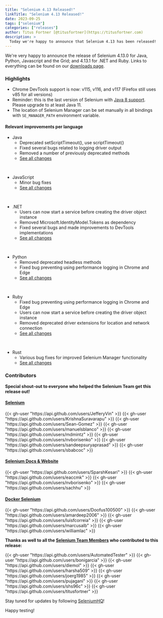 ```yaml
---
title: "Selenium 4.13 Released!"
linkTitle: "Selenium 4.13 Released!"
date: 2023-09-25
tags: ["selenium"]
categories: ["releases"]
author: Titus Fortner [@titusfortner](https://titusfortner.com)
description: >
  Today we're happy to announce that Selenium 4.13 has been released!
---
```


We're very happy to announce the release of Selenium 4.13.0 for Java, 
Python, Javascript and the Grid; and 4.13.1 for .NET and Ruby.
Links to everything can be found on our [downloads page][downloads].

### Highlights

  * Chrome DevTools support is now: v115, v116, and v117 (Firefox still uses v85 for all versions)
  * Reminder: this is the last version of Selenium with [Java 8 support](/blog/2023/java-8-support/). 
Please upgrade to at least Java 11.
  * The location of Selenium Manager can be set manually in all bindings with `SE_MANAGER_PATH` environment variable.

#### Relevant improvements per language

  * Java 
    * Deprecated setScriptTimeout(), use scriptTimeout()
    * Fixed several bugs related to logging driver output
    * Removed a number of previously deprecated methods
    * [See all changes](https://github.com/SeleniumHQ/selenium/blob/trunk/java/CHANGELOG)

  <br>
  
  * JavaScript
    * Minor bug fixes
    * [See all changes](https://github.com/SeleniumHQ/selenium/blob/trunk/javascript/node/selenium-webdriver/CHANGES.md)
  
  <br>
  
  * .NET
    * Users can now start a service before creating the driver object instance
    * Removed Microsoft.IdentityModel.Tokens as dependency
    * Fixed several bugs and made improvements to DevTools implementations
    * [See all changes](https://github.com/SeleniumHQ/selenium/blob/trunk/dotnet/CHANGELOG)
  
  <br>
  
  * Python
    * Removed deprecated headless methods
    * Fixed bug preventing using performance logging in Chrome and Edge
    * [See all changes](https://github.com/SeleniumHQ/selenium/blob/trunk/py/CHANGES)

<br>
  
  * Ruby
    * Fixed bug preventing using performance logging in Chrome and Edge
    * Users can now start a service before creating the driver object instance
    * Removed deprecated driver extensions for location and network connection
    * [See all changes](https://github.com/SeleniumHQ/selenium/blob/trunk/rb/CHANGES)

<br>

  * Rust
    * Various bug fixes for improved Selenium Manager functionality 
    * [See all changes](https://github.com/SeleniumHQ/selenium/blob/trunk/rust/CHANGELOG.md)


### Contributors

**Special shout-out to everyone who helped the Selenium Team get this release out!**

#### [Selenium](https://github.com/SeleniumHQ/selenium)

<div class="d-flex justify-content-center">
  <div class="col-11 p-4 bg-transparent">
    <div class="row justify-content-center">
{{< gh-user "https://api.github.com/users/JefferyVin" >}} 
{{< gh-user "https://api.github.com/users/KrishnaSuravarapu" >}}
{{< gh-user "https://api.github.com/users/Sean-Gomez" >}}
{{< gh-user "https://api.github.com/users/manuelsblanco" >}}
{{< gh-user "https://api.github.com/users/mdmintz" >}}
{{< gh-user "https://api.github.com/users/nvborisenko" >}}
{{< gh-user "https://api.github.com/users/sandeepsuryaprasad" >}}
{{< gh-user "https://api.github.com/users/sbabcoc" >}}
    </div>
  </div>
</div>

#### [Selenium Docs & Website](https://github.com/SeleniumHQ/seleniumhq.github.io)

<div class="row justify-content-center">
  <div class="col-11 p-4 bg-transparent">
    <div class="row justify-content-center">
{{< gh-user "https://api.github.com/users/SparshKesari" >}}
{{< gh-user "https://api.github.com/users/eaccmk" >}}
{{< gh-user "https://api.github.com/users/nvborisenko" >}} 
{{< gh-user "https://api.github.com/users/sachhu" >}}
    </div>
  </div>
</div>

#### [Docker Selenium](https://github.com/SeleniumHQ/docker-selenium)

<div class="row justify-content-center">
  <div class="col-11 p-4 bg-transparent">
    <div class="row justify-content-center">
{{< gh-user "https://api.github.com/users/Doofus100500" >}}
{{< gh-user "https://api.github.com/users/amardeep2006" >}}
{{< gh-user "https://api.github.com/users/luisfcorreia" >}}
{{< gh-user "https://api.github.com/users/marcusalb" >}}
{{< gh-user "https://api.github.com/users/williamlac" >}}
    </div>
  </div>
</div>

**Thanks as well to all the [Selenium Team Members][team] who contributed to this release:**

<div class="row justify-content-center">
  <div class="col-11 p-4 bg-transparent">
    <div class="row justify-content-center">
{{< gh-user "https://api.github.com/users/AutomatedTester" >}}
{{< gh-user "https://api.github.com/users/bonigarcia" >}}
{{< gh-user "https://api.github.com/users/diemol" >}}
{{< gh-user "https://api.github.com/users/harsha509" >}}
{{< gh-user "https://api.github.com/users/joerg1985" >}}
{{< gh-user "https://api.github.com/users/pujagani" >}}
{{< gh-user "https://api.github.com/users/shs96c" >}} 
{{< gh-user "https://api.github.com/users/titusfortner" >}}
    </div>
  </div>
</div>

Stay tuned for updates by following [SeleniumHQ](https://twitter.com/seleniumhq)!

Happy testing!

[downloads]: /downloads
[bindings]: /downloads#bindings
[team]: /project/structure
[BiDi]: https://github.com/w3c/webdriver-bidi

